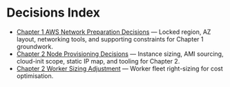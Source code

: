 # Decisions Index

- [Chapter 1 AWS Network Preparation Decisions](ADRs/000-chapter1-network-prep-decisions.md) — Locked region, AZ layout, networking tools, and supporting constraints for Chapter 1 groundwork.
- [Chapter 2 Node Provisioning Decisions](ADRs/001-chapter2-node-provisioning-decisions.md) — Instance sizing, AMI sourcing, cloud-init scope, static IP map, and tooling for Chapter 2.
- [Chapter 2 Worker Sizing Adjustment](ADRs/002-chapter2-worker-sizing-adjustment.md) — Worker fleet right-sizing for cost optimisation.
